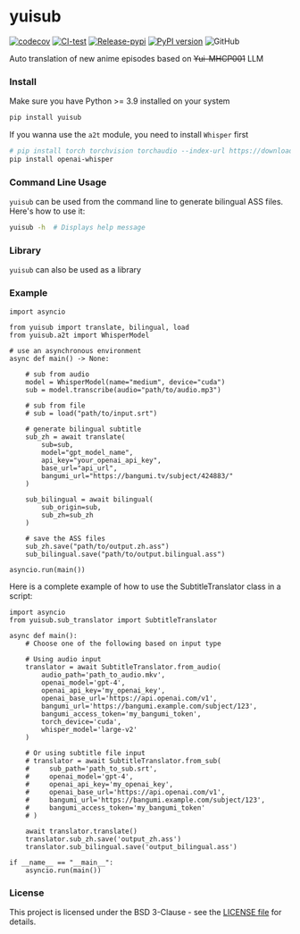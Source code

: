 # yuisub

[![codecov](https://codecov.io/gh/TensoRaws/yuisub/branch/main/graph/badge.svg?token=B2TNKYN4O4)](https://codecov.io/gh/TensoRaws/yuisub)
[![CI-test](https://github.com/TensoRaws/yuisub/actions/workflows/CI-test.yml/badge.svg)](https://github.com/TensoRaws/yuisub/actions/workflows/CI-test.yml)
[![Release-pypi](https://github.com/TensoRaws/yuisub/actions/workflows/Release-pypi.yml/badge.svg)](https://github.com/TensoRaws/yuisub/actions/workflows/Release-pypi.yml)
[![PyPI version](https://badge.fury.io/py/yuisub.svg)](https://badge.fury.io/py/yuisub)
![GitHub](https://img.shields.io/github/license/TensoRaws/yuisub)

Auto translation of new anime episodes based on ~~Yui-MHCP001~~ LLM

### Install

Make sure you have Python >= 3.9 installed on your system

```bash
pip install yuisub
```

If you wanna use the `a2t` module, you need to install `Whisper` first

```bash
# pip install torch torchvision torchaudio --index-url https://download.pytorch.org/whl/cu118
pip install openai-whisper
```

### Command Line Usage

`yuisub` can be used from the command line to generate bilingual ASS files. Here's how to use it:

```bash
yuisub -h  # Displays help message
```

### Library

`yuisub` can also be used as a library

### Example

```python3
import asyncio

from yuisub import translate, bilingual, load
from yuisub.a2t import WhisperModel

# use an asynchronous environment
async def main() -> None:

    # sub from audio
    model = WhisperModel(name="medium", device="cuda")
    sub = model.transcribe(audio="path/to/audio.mp3")

    # sub from file
    # sub = load("path/to/input.srt")

    # generate bilingual subtitle
    sub_zh = await translate(
        sub=sub,
        model="gpt_model_name",
        api_key="your_openai_api_key",
        base_url="api_url",
        bangumi_url="https://bangumi.tv/subject/424883/"
    )

    sub_bilingual = await bilingual(
        sub_origin=sub,
        sub_zh=sub_zh
    )

    # save the ASS files
    sub_zh.save("path/to/output.zh.ass")
    sub_bilingual.save("path/to/output.bilingual.ass")

asyncio.run(main())
```

Here is a complete example of how to use the SubtitleTranslator class in a script:

```python3
import asyncio
from yuisub.sub_translator import SubtitleTranslator

async def main():
    # Choose one of the following based on input type

    # Using audio input
    translator = await SubtitleTranslator.from_audio(
        audio_path='path_to_audio.mkv',
        openai_model='gpt-4',
        openai_api_key='my_openai_key',
        openai_base_url='https://api.openai.com/v1',
        bangumi_url='https://bangumi.example.com/subject/123',
        bangumi_access_token='my_bangumi_token',
        torch_device='cuda',
        whisper_model='large-v2'
    )

    # Or using subtitle file input
    # translator = await SubtitleTranslator.from_sub(
    #     sub_path='path_to_sub.srt',
    #     openai_model='gpt-4',
    #     openai_api_key='my_openai_key',
    #     openai_base_url='https://api.openai.com/v1',
    #     bangumi_url='https://bangumi.example.com/subject/123',
    #     bangumi_access_token='my_bangumi_token'
    # )

    await translator.translate()
    translator.sub_zh.save('output_zh.ass')
    translator.sub_bilingual.save('output_bilingual.ass')

if __name__ == "__main__":
    asyncio.run(main())
```

### License

This project is licensed under the BSD 3-Clause - see
the [LICENSE file](https://github.com/TohruskyDev/yuisub/blob/main/LICENSE) for details.

